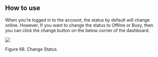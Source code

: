## How to use

When you’re logged in to the account, the status by default will change online. However, If you want to change the status to Offline or Busy, then you can click the change button on the below corner of the dashboard.

![](https://lh5.googleusercontent.com/nvlQjCoEV3T7uShyLKJ1T_ThCofrDNfKdJYrqRxj75ghFXA4bVOMUKyeRlQgeWAbr_WhIkN6qsvh5vbwgDzzUgOnDCi8hm60k53SUO5ww42m0Yk-4YObOccCvi110JBIBnl00p-6)

Figure 68. Change Status

